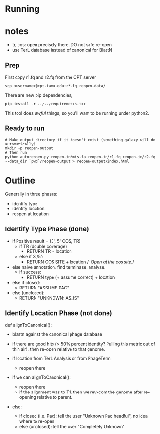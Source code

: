 # Running 

# notes
- tr, cos: open precisely there. DO not safe re-open
- use TerL database instead of canonical for BlastN

## Prep

First copy r1.fq and r2.fq from the CPT server

```
scp <username>@cpt.tamu.edu:r*.fq reopen-data/
```

There are new pip dependencies,

```
pip install -r ../../requirements.txt
```

This tool does *awful* things, so you'll want to be running under python2.

## Ready to run

```
# Make output directory if it doesn't exist (something galaxy will do automatically)
mkdir -p reopen-output
# Then run
python autoreopen.py reopen-in/mis.fa reopen-in/r1.fq reopen-in/r2.fq --data_dir `pwd`/reopen-output > reopen-output/index.html
```


# Outline

Generally in three phases:

- identify type
- identify location
- reopen at location

## Identify Type Phase (done)

- if Positive result = (3', 5' COS, TR)
	- if TR (double coverage)
		- RETURN TR + location
	- else if 3'/5':
		- RETURN COS SITE + location
	/*: Open at the cos site.*/
- else naive annotation, find terminase, analyse.
	- if success:
		- RETURN type (+ assume correct) + location
- else if closed:
	- RETURN "ASSUME PAC"
- else (unclosed):
	- RETURN "UNKNOWN: AS_IS"


## Identify Location Phase (not done)

def alignToCanonical():
- blastn against the canonical phage database
- if there are good hits (> 50% percent identity? Pulling this metric out
  of thin air), then <SOMEHOW> re-open relative to that genome.


- if location from TerL Analysis or from PhageTerm
	- reopen there
- if we can alignToCanonical():
	- reopen there
	- if the alignment was to T1, then we rev-com the genome after re-opening relative to parent.
- else:
	- if closed (i.e. Pac): tell the user "Unknown Pac headful", no idea where to re-open
	- else (unclosed): tell the user "Completely Unknown"
